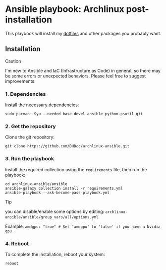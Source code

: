 # Ansible playbook: Archlinux post-installation

This playbook will install my [dotfiles](https://github.com/DHDcc/MyHyprland) and other packages you probably want.


## Installation

> [!CAUTION]
> I'm new to Ansible and IaC (Infrastructure as Code) in general, so there may be some errors or unexpected behaviors.
> Please feel free to suggest improvements.

### 1. Dependencies
Install the necessary dependencies:
```
sudo pacman -Syu --needed base-devel ansible python-psutil git
```

### 2. Get the repository
Clone the git repository:
```
git clone https://github.com/DHDcc/archlinux-ansible.git
```

### 3. Run the playbook
Install the required collection using the ```requirements``` file, then run the playbook:
```
cd archlinux-ansible/ansible
ansible-galaxy collection install -r requirements.yml
ansible-playbook --ask-become-pass playbook.yml
```
> [!TIP]
> you can disable/enable some options by editing: ```archlinux-ansible/ansible/group_vars/all/options.yml```.
> 
> Example: ```amdgpu: "true" # Set 'amdgpu' to 'false' if you have a Nvidia gpu.```

### 4. Reboot
To complete the installation, reboot your system:
```
reboot
```
